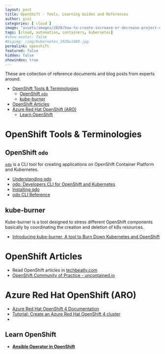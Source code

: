 ```yaml
---
layout: post
title: OpenShift - Tools, Learning Guides and References
author: gini
categories: [ cloud ]
image: "assets/images/2020/how-to-create-increase-or-decrease-project-quota-in-openshift.jpg"
tags: [cloud, automation, containers, kubernetes]
#show-avatar: false
#bigimg: /img/Kubernetes_1920x1080.jpg
permalink: openshift
featured: false
hidden: false
showindex: true
---
```


These are collection of reference documents and blog posts from experts around.

- [OpenShift Tools & Terminologies](#openshift-tools--terminologies)
  - [OpenShift `odo`](#openshift-odo)
  - [kube-burner](#kube-burner)
- [OpenShift Articles](#openshift-articles)
- [Azure Red Hat OpenShift (ARO)](#azure-red-hat-openshift-aro)
  - [Learn OpenShift](#learn-openshift)

# OpenShift Tools & Terminologies

## OpenShift `odo`

[`odo`](https://odo.dev/) is a CLI tool for creating applications on OpenShift Container Platform and Kubernetes.

- [Understanding odo](https://docs.openshift.com/container-platform/4.6/cli_reference/developer_cli_odo/understanding-odo.html)
- [odo: Developers CLI for OpenShift and Kubernetes](https://developers.redhat.com/products/odo/overview)
- [Installing odo](https://github.com/openshift/odo)
- [odo CLI Reference](https://docs.openshift.com/container-platform/4.6/cli_reference/developer_cli_odo/odo-cli-reference.html)

## kube-burner
Kube-burner is a tool designed to stress different OpenShift components basically by coordinating the creation and deletion of k8s resources.

- [Introducing kube-burner, A tool to Burn Down Kubernetes and OpenShift](https://www.openshift.com/blog/introducing-kube-burner-a-tool-to-burn-down-kubernetes-and-openshift)


# OpenShift Articles
-  Read OpenShift articles in [techbeatly.com](https://www.techbeatly.com/category/cloud/openshift/)
-  [OpenShift Community of Practice - uncontained.io](http://uncontained.io/)

# Azure Red Hat OpenShift (ARO)

- [Azure Red Hat OpenShift 4 Documentation](https://docs.openshift.com/aro/4/welcome/index.html)
- [Tutorial: Create an Azure Red Hat OpenShift 4 cluster](https://docs.microsoft.com/en-us/azure/openshift/tutorial-create-cluster)
- 
## Learn OpenShift

- **[Ansible Operator in OpenShift](https://learn.openshift.com/ansibleop/ansible-operator-overview/)**
